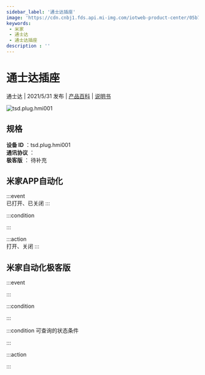 ```yaml
---
sidebar_label: '通士达插座'
image: 'https://cdn.cnbj1.fds.api.mi-img.com/iotweb-product-center/05b76906e64255003d3c27b33190832c_168X168px产品拟物图_插座.png?GalaxyAccessKeyId=AKVGLQWBOVIRQ3XLEW&Expires=9223372036854775807&Signature=amtprk2KTgUEPuR5rgMVUqwHHdM='
keywords: 
 - 米家
 - 通士达
 - 通士达插座
description : ''
---
```

# 通士达插座

通士达 | 2021/5/31 发布 | [产品百科](https://home.mi.com/webapp/content/baike/product/index.html?model=tsd.plug.hmi001/) | [说明书](https://home.mi.com/views/introduction.html?model=tsd.plug.hmi001&region=cn)

![tsd.plug.hmi001](https://cdn.cnbj1.fds.api.mi-img.com/iotweb-product-center/05b76906e64255003d3c27b33190832c_168X168px产品拟物图_插座.png?GalaxyAccessKeyId=AKVGLQWBOVIRQ3XLEW&Expires=9223372036854775807&Signature=amtprk2KTgUEPuR5rgMVUqwHHdM=)

## 规格  
> 
**设备 ID** ：tsd.plug.hmi001  
**通讯协议** ：  
**极客版**  ： 待补充 


## 米家APP自动化  

:::event  
已打开、已关闭
:::

:::condition  

:::

:::action   
打开、关闭
:::

## 米家自动化极客版  

:::event  

:::

:::condition  

:::

:::condition 可查询的状态条件  

:::

:::action  

:::

        
